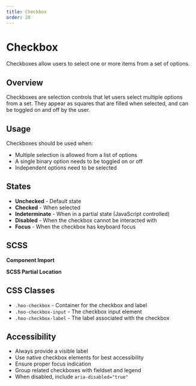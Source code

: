 ```yaml
---
title: Checkbox
order: 20
---
```


# Checkbox

Checkboxes allow users to select one or more items from a set of options.

## Overview

Checkboxes are selection controls that let users select multiple options from a set. They appear as squares that are filled when selected, and can be toggled on and off by the user.

## Usage

Checkboxes should be used when:
* Multiple selection is allowed from a list of options
* A single binary option needs to be toggled on or off
* Independent options need to be selected

## States

* **Unchecked** - Default state
* **Checked** - When selected
* **Indeterminate** - When in a partial state (JavaScript controlled)
* **Disabled** - When the checkbox cannot be interacted with
* **Focus** - When the checkbox has keyboard focus

## SCSS

**Component Import**

**SCSS Partial Location**

## CSS Classes

* `.hoo-checkbox` - Container for the checkbox and label
* `.hoo-checkbox-input` - The checkbox input element
* `.hoo-checkbox-label` - The label associated with the checkbox

## Accessibility

* Always provide a visible label
* Use native checkbox elements for best accessibility
* Ensure proper focus indication
* Group related checkboxes with fieldset and legend
* When disabled, include `aria-disabled="true"`
